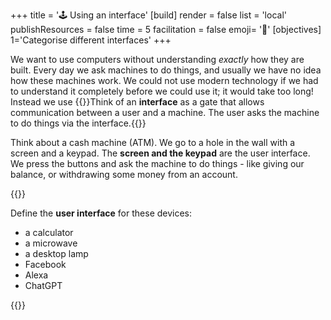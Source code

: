 +++
title = '🕹️ Using an interface'
[build]
    render = false
    list = 'local'
    publishResources = false
time = 5
facilitation = false
emoji= '🧩'
[objectives]
    1='Categorise different interfaces'
+++

We want to use computers without understanding _exactly_ how they are built. Every day we ask machines to do things, and usually we have no idea how these machines work. We could not use modern technology if we had to understand it completely before we could use it; it would take too long! Instead we use {{<tooltip title="interfaces">}}Think of an **interface** as a gate that allows communication between a user and a machine.
The user asks the machine to do things via the interface.{{</tooltip>}}

Think about a cash machine (ATM). We go to a hole in the wall with a screen and a keypad. The **screen and the keypad** are the user interface. We press the buttons and ask the machine to do things - like giving our balance, or withdrawing some money from an account.

{{<note title="Exercise" type="exercise">}}

Define the **user interface** for these devices:

- a calculator
- a microwave
- a desktop lamp
- Facebook
- Alexa
- ChatGPT

{{</note>}}
